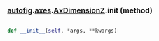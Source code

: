 ### [autofig](autofig.md).[axes](autofig.axes.md).[AxDimensionZ](autofig.axes.AxDimensionZ.md).__init__ (method)


```py

def __init__(self, *args, **kwargs)

```


